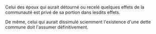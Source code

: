 Celui des époux qui aurait détourné ou recelé quelques effets de la communauté est privé de sa portion dans lesdits effets.

De même, celui qui aurait dissimulé sciemment l'existence d'une dette commune doit l'assumer définitivement.
